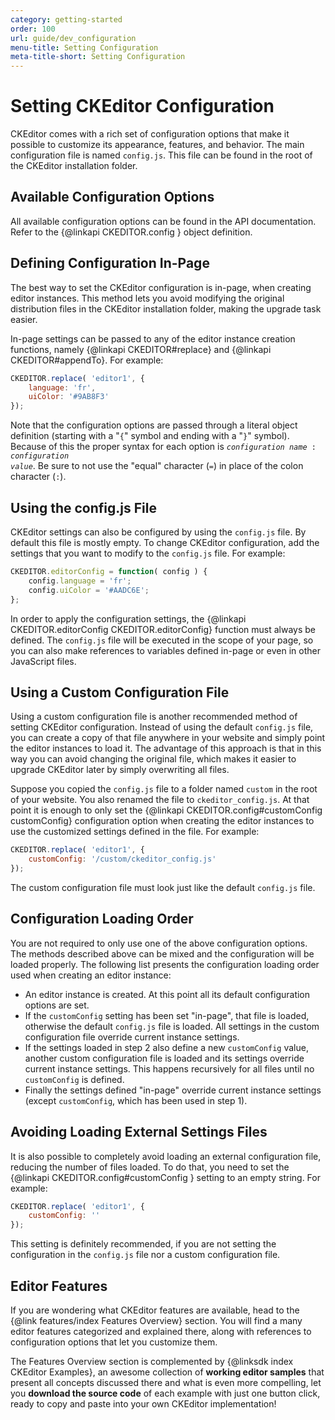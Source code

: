 ```yaml
---
category: getting-started
order: 100
url: guide/dev_configuration
menu-title: Setting Configuration
meta-title-short: Setting Configuration
---
```

<!--
Copyright (c) 2003-2020, CKSource - Frederico Knabben. All rights reserved.
For licensing, see LICENSE.md.
-->

# Setting CKEditor Configuration

CKEditor comes with a rich set of configuration options that make it possible to customize its appearance, features, and behavior. The main configuration file is named `config.js`. This file can be found in the root of the CKEditor installation folder.

## Available Configuration Options

All available configuration options can be found in the API documentation. Refer to the {@linkapi CKEDITOR.config } object definition.

## Defining Configuration In-Page

The best way to set the CKEditor configuration is in-page, when creating editor instances. This method lets you avoid modifying the original distribution files in the CKEditor installation folder, making the upgrade task easier.

In-page settings can be passed to any of the editor instance creation functions, namely {@linkapi CKEDITOR#replace} and {@linkapi CKEDITOR#appendTo}. For example:

``` js
CKEDITOR.replace( 'editor1', {
    language: 'fr',
    uiColor: '#9AB8F3'
});
```

Note that the configuration options are passed through a literal object definition (starting with a "`{`" symbol and ending with a "`}`" symbol). Because of this the proper syntax for each option is <code><i>configuration name</i> : <i>configuration value</i></code>. Be sure to not use the "equal" character (`=`) in place of the colon character (`:`).

## Using the config.js File

CKEditor settings can also be configured by using the `config.js` file. By default this file is mostly empty. To change CKEditor configuration, add the settings that you want to modify to the `config.js` file. For example:

``` js
CKEDITOR.editorConfig = function( config ) {
    config.language = 'fr';
    config.uiColor = '#AADC6E';
};
```

In order to apply the configuration settings, the {@linkapi CKEDITOR.editorConfig CKEDITOR.editorConfig} function must always be defined. The `config.js` file will be executed in the scope of your page, so you can also make references to variables defined in-page or even in other JavaScript files.

## Using a Custom Configuration File

Using a custom configuration file is another recommended method of setting CKEditor configuration. Instead of using the default `config.js` file, you can create a copy of that file anywhere in your website and simply point the editor instances to load it. The advantage of this approach is that in this way you can avoid changing the original file, which makes it easier to upgrade CKEditor later by simply overwriting all files.

Suppose you copied the `config.js` file to a folder named `custom` in the root of your website. You also renamed the file to `ckeditor_config.js`. At that point it is enough to only set the {@linkapi CKEDITOR.config#customConfig customConfig} configuration option when creating the editor instances to use the customized settings defined in the file. For example:

``` js
CKEDITOR.replace( 'editor1', {
    customConfig: '/custom/ckeditor_config.js'
});
```

The custom configuration file must look just like the default `config.js` file.

## Configuration Loading Order

You are not required to only use one of the above configuration options. The methods described above can be mixed and the configuration will be loaded properly. The following list presents the configuration loading order used when creating an editor instance:

 * An editor instance is created. At this point all its default configuration options are set.
 * If the `customConfig` setting has been set "in-page", that file is loaded, otherwise the default `config.js` file is loaded. All settings in the custom configuration file override current instance settings.
 * If the settings loaded in step 2 also define a new `customConfig` value, another custom configuration file is loaded and its settings override current instance settings. This happens recursively for all files until no `customConfig` is defined.
 * Finally the settings defined "in-page" override current instance settings (except `customConfig`, which has been used in step 1).

## Avoiding Loading External Settings Files

It is also possible to completely avoid loading an external configuration file, reducing the number of files loaded. To do that, you need to set the {@linkapi CKEDITOR.config#customConfig } setting to an empty string. For example:

``` js
CKEDITOR.replace( 'editor1', {
    customConfig: ''
});
```

This setting is definitely recommended, if you are not setting the configuration in the `config.js` file nor a custom configuration file.

## Editor Features

If you are wondering what CKEditor features are available, head to the {@link features/index Features Overview} section. You will find a many editor features categorized and explained there, along with references to configuration options that let you customize them.

The Features Overview section is complemented by {@linksdk index CKEditor Examples}, an awesome collection of **working editor samples** that present all concepts discussed there and what is even more compelling, let you **download the source code** of each example with just one button click, ready to copy and paste into your own CKEditor implementation!

